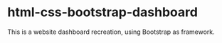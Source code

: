 # html-css-bootstrap-dashboard
This is a website dashboard recreation, using Bootstrap as framework.
